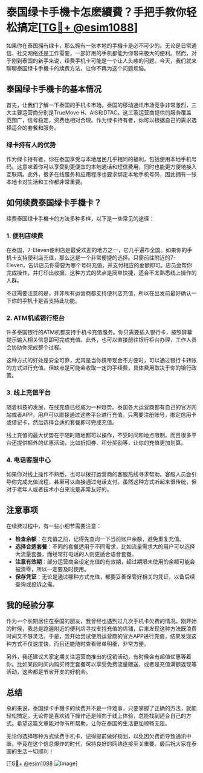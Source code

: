# 泰国绿卡手機卡怎麽續費？手把手教你轻松搞定[[TG💪+ @esim1088](https://t.me/s/esim1088)]

如果你在泰国拥有绿卡，那么拥有一张本地的手機卡是必不可少的。无论是日常通信、社交网络还是工作需要，一部好用的手机都能为你带来极大的便利。然而，对于刚到泰国的新手来说，续费手机卡可能是一个让人头疼的问题。今天，我们就来聊聊泰国绿卡手機卡的续费方法，让你不再为这个问题烦恼。

## 泰国绿卡手機卡的基本情况

首先，让我们了解一下泰国的手机卡市场。泰国的移动通讯市场竞争非常激烈，三大主要运营商分别是TrueMove H、AIS和DTAC。这三家运营商提供的服务覆盖范围广，信号稳定，资费也相对合理。作为绿卡持有者，你可以根据自己的需求选择适合的套餐和服务。

### 绿卡持有人的优势

作为绿卡持有者，你在泰国享受与本地居民几乎相同的福利，包括使用本地手机号码。这意味着你可以享受到更便宜的本地通话和短信费用，同时也能更方便地接入互联网。此外，很多在线服务和应用程序也要求绑定本地手机号码，因此拥有一张本地卡对生活和工作都非常重要。

## 如何续费泰国绿卡手機卡？

续费泰国绿卡手機卡的方法多种多样，以下是一些常见的途径：

### 1. **便利店续费**

在泰国，7-Eleven便利店是最受欢迎的地方之一，它几乎遍布全国。如果你的手机卡支持便利店充值，那么这是一个非常便捷的选择。只需前往附近的7-Eleven，告诉店员你需要为哪个号码充值，并支付相应的金额即可。店员会帮你完成操作，并打印出收据。这种方式的优点是简单快捷，适合不太熟悉线上操作的人群。

不过需要注意的是，并非所有运营商都支持便利店充值，所以在出发前最好确认一下你的手机卡是否支持此功能。

### 2. **ATM机或银行柜台**

许多泰国银行的ATM机都支持手机卡充值服务。你只需要插入银行卡，按照屏幕提示输入相关信息即可完成充值。此外，也可以直接前往银行柜台办理，工作人员会协助你完成整个过程。

这种方式的好处是安全可靠，尤其是当你携带现金不方便时，可以通过银行卡转账的方式进行充值。但缺点是可能会收取一定的手续费，具体费用取决于你的银行政策。

### 3. **线上充值平台**

随着科技的发展，在线充值已经成为一种趋势。泰国各大运营商都有自己的官方网站或者APP，用户可以直接通过这些平台进行充值。只需要注册账号，绑定信用卡或借记卡，然后选择合适的套餐即可完成充值。

线上充值的最大优势在于随时随地都可以操作，不受时间和地点限制。而且很多平台还提供额外的优惠活动，比如折扣券、积分奖励等，让你的充值更加划算。

### 4. **电话客服中心**

如果你对线上操作不熟悉，也可以拨打运营商的客服热线寻求帮助。客服人员会引导你完成充值流程，甚至可以直接通过电话支付。虽然这种方式听起来很传统，但对于老年人或者技术小白来说是非常友好的。

## 注意事项

在续费过程中，有一些小细节需要注意：

- **检查余额**：在充值之前，记得先查询一下当前账户余额，避免重复充值。
- **选择合适套餐**：不同的套餐适用于不同需求，比如流量需求大的用户可以选择大流量套餐，而经常打电话的人则更适合语音套餐。
- **注意有效期**：部分运营商会设定充值的有效期，超过期限未使用的余额可能会被清零，所以一定要及时使用。
- **保存凭证**：无论是通过哪种方式充值，都要妥善保管好相关的凭证，以备后续查询或投诉之需。

## 我的经验分享

作为一个长期居住在泰国的朋友，我曾经也遇到过几次手机卡欠费的情况。刚开始的时候，我总是跑遍附近的便利店寻找支持充值的店铺，后来发现这种方法既浪费时间又不够灵活。于是，我开始尝试使用运营商的官方APP进行充值，结果发现这种方式不仅速度快，而且还能随时查看账单明细，非常方便。

另外，我还建议大家定期关注运营商推出的促销活动，有时候会有超值优惠等着你。比如某段时间内购买特定套餐可以享受免费流量赠送，或者是充值满额返现等活动，这些都是节省开支的好机会。

## 总结

总的来说，泰国绿卡手機卡的续费并不是一件难事，只要掌握了正确的方法，就能轻松搞定。无论你是喜欢线下操作还是倾向于线上体验，总能找到适合自己的方式。希望这篇文章能对你有所帮助，让你在泰国的生活更加顺畅无阻。

无论你选择哪种方式续费手机卡，记得提前做好规划，以免因欠费而导致通讯中断。毕竟在这个信息爆炸的时代，保持良好的网络连接至关重要。最后祝大家在泰国的生活一切顺利！

[[TG💪+ @esim1088](https://t.me/s/esim1088) ![Image](https://i.postimg.cc/4NQfJmqS/Snipaste-2025-05-13-00-14-12.png)]